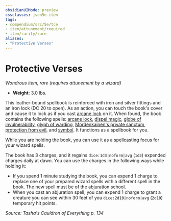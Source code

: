 ```yaml
---
obsidianUIMode: preview
cssclasses: json5e-item
tags:
- compendium/src/5e/tce
- item/attunement/required
- item/rarity/rare
aliases: 
- "Protective Verses"
---
```

# Protective Verses
*Wondrous item, rare (requires attunement by a wizard)*  

- **Weight**: 3.0 lbs.

This leather-bound spellbook is reinforced with iron and silver fittings and an iron lock (DC 20 to open). As an action, you can touch the book's cover and cause it to lock as if you cast [arcane lock](2-Mechanics/CLI/spells/arcane-lock.md) on it. When found, the book contains the following spells: [arcane lock](2-Mechanics/CLI/spells/arcane-lock.md), [dispel magic](2-Mechanics/CLI/spells/dispel-magic.md), [globe of invulnerability](2-Mechanics/CLI/spells/globe-of-invulnerability.md), [glyph of warding](2-Mechanics/CLI/spells/glyph-of-warding.md), [Mordenkainen's private sanctum](2-Mechanics/CLI/spells/mordenkainens-private-sanctum.md), [protection from evil](2-Mechanics/CLI/spells/protection-from-evil-and-good.md), and [symbol](2-Mechanics/CLI/spells/symbol.md). It functions as a spellbook for you.

While you are holding the book, you can use it as a spellcasting focus for your wizard spells.

The book has 3 charges, and it regains `dice:1d3|noform|avg` (`1d3`) expended charges daily at dawn. You can use the charges in the following ways while holding it:

- If you spend 1 minute studying the book, you can expend 1 charge to replace one of your prepared wizard spells with a different spell in the book. The new spell must be of the abjuration school.  
- When you cast an abjuration spell, you can expend 1 charge to grant a creature you can see within 30 feet of you `dice:2d10|noform|avg` (`2d10`) temporary hit points.  

*Source: Tasha's Cauldron of Everything p. 134*
